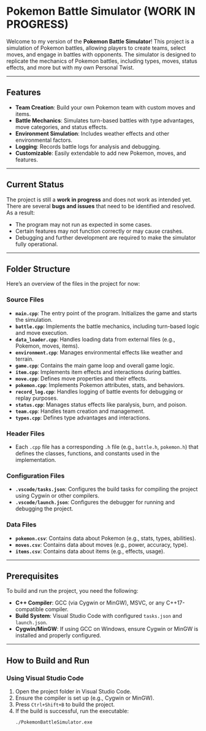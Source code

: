 # Pokemon Battle Simulator (WORK IN PROGRESS)

Welcome to my version of the **Pokemon Battle Simulator**! This project is a simulation of Pokemon battles, allowing players to create teams, select moves, and engage in battles with opponents. The simulator is designed to replicate the mechanics of Pokemon battles, including types, moves, status effects, and more but with my own Personal Twist.

---

## Features
- **Team Creation**: Build your own Pokemon team with custom moves and items.
- **Battle Mechanics**: Simulates turn-based battles with type advantages, move categories, and status effects.
- **Environment Simulation**: Includes weather effects and other environmental factors.
- **Logging**: Records battle logs for analysis and debugging.
- **Customizable**: Easily extendable to add new Pokemon, moves, and features.

---

## Current Status
The project is still a **work in progress** and does not work as intended yet. There are several **bugs and issues** that need to be identified and resolved. As a result:
- The program may not run as expected in some cases.
- Certain features may not function correctly or may cause crashes.
- Debugging and further development are required to make the simulator fully operational.

---

## Folder Structure
Here’s an overview of the files in the project for now:

### Source Files
- **`main.cpp`**: The entry point of the program. Initializes the game and starts the simulation.
- **`battle.cpp`**: Implements the battle mechanics, including turn-based logic and move execution.
- **`data_loader.cpp`**: Handles loading data from external files (e.g., Pokemon, moves, items).
- **`environment.cpp`**: Manages environmental effects like weather and terrain.
- **`game.cpp`**: Contains the main game loop and overall game logic.
- **`item.cpp`**: Implements item effects and interactions during battles.
- **`move.cpp`**: Defines move properties and their effects.
- **`pokemon.cpp`**: Implements Pokemon attributes, stats, and behaviors.
- **`record_log.cpp`**: Handles logging of battle events for debugging or replay purposes.
- **`status.cpp`**: Manages status effects like paralysis, burn, and poison.
- **`team.cpp`**: Handles team creation and management.
- **`types.cpp`**: Defines type advantages and interactions.

### Header Files
- Each `.cpp` file has a corresponding `.h` file (e.g., `battle.h`, `pokemon.h`) that defines the classes, functions, and constants used in the implementation.

### Configuration Files
- **`.vscode/tasks.json`**: Configures the build tasks for compiling the project using Cygwin or other compilers.
- **`.vscode/launch.json`**: Configures the debugger for running and debugging the project.

### Data Files
- **`pokemon.csv`**: Contains data about Pokemon (e.g., stats, types, abilities).
- **`moves.csv`**: Contains data about moves (e.g., power, accuracy, type).
- **`items.csv`**: Contains data about items (e.g., effects, usage).

---

## Prerequisites
To build and run the project, you need the following:
- **C++ Compiler**: GCC (via Cygwin or MinGW), MSVC, or any C++17-compatible compiler.
- **Build System**: Visual Studio Code with configured `tasks.json` and `launch.json`.
- **Cygwin/MinGW**: If using GCC on Windows, ensure Cygwin or MinGW is installed and properly configured.

---

## How to Build and Run

### Using Visual Studio Code
1. Open the project folder in Visual Studio Code.
2. Ensure the compiler is set up (e.g., Cygwin or MinGW).
3. Press `Ctrl+Shift+B` to build the project.
4. If the build is successful, run the executable:
   ```bash
   ./PokemonBattleSimulator.exe
